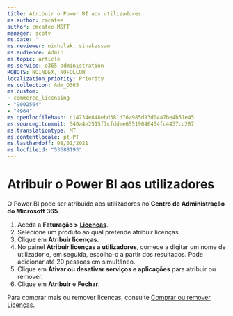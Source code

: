 ```yaml
---
title: Atribuir o Power BI aos utilizadores
ms.author: cmcatee
author: cmcatee-MSFT
manager: scotv
ms.date: ''
ms.reviewer: nicholak, sinakassaw
ms.audience: Admin
ms.topic: article
ms.service: o365-administration
ROBOTS: NOINDEX, NOFOLLOW
localization_priority: Priority
ms.collection: Adm_O365
ms.custom:
- commerce_licensing
- "9002564"
- "4964"
ms.openlocfilehash: c14734e848ebd381d76a985d93d04a7be4b51e45
ms.sourcegitcommit: 540a4e2515f7cfddee65519046454fc4437cd287
ms.translationtype: MT
ms.contentlocale: pt-PT
ms.lasthandoff: 08/01/2021
ms.locfileid: "53688193"
---
```

# <a name="assign-power-bi-to-users"></a>Atribuir o Power BI aos utilizadores

O Power BI pode ser atribuído aos utilizadores no **Centro de Administração do Microsoft 365**.  

1. Aceda a **Faturação > [Licenças](https://go.microsoft.com/fwlink/p/?linkid=842264)**.
2. Selecione um produto ao qual pretende atribuir licenças.
3. Clique em **Atribuir licenças**.
4. No painel **Atribuir licenças a utilizadores**, comece a digitar um nome de utilizador e, em seguida, escolha-o a partir dos resultados. Pode adicionar até 20 pessoas em simultâneo.
5. Clique em **Ativar ou desativar serviços e aplicações** para atribuir ou remover.
6. Clique em **Atribuir** e **Fechar**.

Para comprar mais ou remover licenças, consulte [Comprar ou remover Licenças](/microsoft-365/commerce/licenses/buy-licenses#buy-or-remove-licenses-for-your-business-subscription).